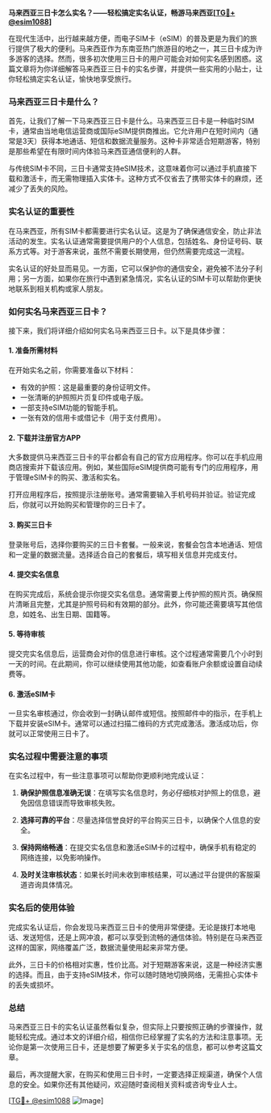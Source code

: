 **马来西亚三日卡怎么实名？——轻松搞定实名认证，畅游马来西亚[[TG💪+ @esim1088](https://t.me/s/esim1088)]**

在现代生活中，出行越来越方便，而电子SIM卡（eSIM）的普及更是为我们的旅行提供了极大的便利。马来西亚作为东南亚热门旅游目的地之一，其三日卡成为许多游客的选择。然而，很多初次使用三日卡的用户可能会对如何实名感到困惑。这篇文章将为你详细解答马来西亚三日卡的实名步骤，并提供一些实用的小贴士，让你轻松搞定实名认证，愉快地享受旅行。

### 马来西亚三日卡是什么？

首先，让我们了解一下马来西亚三日卡是什么。马来西亚三日卡是一种临时SIM卡，通常由当地电信运营商或国际eSIM提供商推出。它允许用户在短时间内（通常是3天）获得本地通话、短信和数据流量服务。这种卡非常适合短期游客，特别是那些希望在有限时间内体验马来西亚通信便利的人群。

与传统SIM卡不同，三日卡通常支持eSIM技术，这意味着你可以通过手机直接下载和激活卡，而无需物理插入实体卡。这种方式不仅省去了携带实体卡的麻烦，还减少了丢失的风险。

### 实名认证的重要性

在马来西亚，所有SIM卡都需要进行实名认证。这是为了确保通信安全，防止非法活动的发生。实名认证通常需要提供用户的个人信息，包括姓名、身份证号码、联系方式等。对于游客来说，虽然不需要长期使用，但仍然需要完成这一流程。

实名认证的好处显而易见。一方面，它可以保护你的通信安全，避免被不法分子利用；另一方面，如果你在旅行中遇到紧急情况，实名认证的SIM卡可以帮助你更快地联系到相关机构或家人朋友。

### 如何实名马来西亚三日卡？

接下来，我们将详细介绍如何实名马来西亚三日卡。以下是具体步骤：

#### 1. 准备所需材料

在开始实名之前，你需要准备以下材料：
- 有效的护照：这是最重要的身份证明文件。
- 一张清晰的护照照片页复印件或电子版。
- 一部支持eSIM功能的智能手机。
- 一张有效的信用卡或借记卡（用于支付费用）。

#### 2. 下载并注册官方APP

大多数提供马来西亚三日卡的平台都会有自己的官方应用程序。你可以在手机应用商店搜索并下载该应用。例如，某些国际eSIM提供商可能有专门的应用程序，用于管理eSIM卡的购买、激活和实名。

打开应用程序后，按照提示注册账号。通常需要输入手机号码并验证。验证完成后，你就可以开始购买和管理你的三日卡了。

#### 3. 购买三日卡

登录账号后，选择你要购买的三日卡套餐。一般来说，套餐会包含本地通话、短信和一定量的数据流量。选择适合自己的套餐后，填写相关信息并完成支付。

#### 4. 提交实名信息

在购买完成后，系统会提示你提交实名信息。通常需要上传护照的照片页。确保照片清晰且完整，尤其是护照号码和有效期的部分。此外，你可能还需要填写其他信息，如姓名、出生日期、国籍等。

#### 5. 等待审核

提交完实名信息后，运营商会对你的信息进行审核。这个过程通常需要几个小时到一天的时间。在此期间，你可以继续使用其他功能，如查看账户余额或设置自动续费等。

#### 6. 激活eSIM卡

一旦实名审核通过，你会收到一封确认邮件或短信。按照邮件中的指示，在手机上下载并安装eSIM卡。通常可以通过扫描二维码的方式完成激活。激活成功后，你就可以正常使用三日卡了。

### 实名过程中需要注意的事项

在实名过程中，有一些注意事项可以帮助你更顺利地完成认证：

1. **确保护照信息准确无误**：在填写实名信息时，务必仔细核对护照上的信息，避免因信息错误而导致审核失败。

2. **选择可靠的平台**：尽量选择信誉良好的平台购买三日卡，以确保个人信息的安全。

3. **保持网络畅通**：在提交实名信息和激活eSIM卡的过程中，确保手机有稳定的网络连接，以免影响操作。

4. **及时关注审核状态**：如果长时间未收到审核结果，可以通过平台提供的客服渠道咨询具体情况。

### 实名后的使用体验

完成实名认证后，你会发现马来西亚三日卡的使用非常便捷。无论是拨打本地电话、发送短信，还是上网冲浪，都可以享受到流畅的通信体验。特别是在马来西亚这样的国家，网络覆盖广泛，数据流量使用起来非常方便。

此外，三日卡的价格相对实惠，性价比高。对于短期游客来说，这是一种经济实惠的选择。而且，由于支持eSIM技术，你可以随时随地切换网络，无需担心实体卡的丢失或损坏。

### 总结

马来西亚三日卡的实名认证虽然看似复杂，但实际上只要按照正确的步骤操作，就能轻松完成。通过本文的详细介绍，相信你已经掌握了实名的方法和注意事项。无论你是第一次使用三日卡，还是想要了解更多关于实名的信息，都可以参考这篇文章。

最后，再次提醒大家，在购买和使用三日卡时，一定要选择正规渠道，确保个人信息的安全。如果你还有其他疑问，欢迎随时查阅相关资料或咨询专业人士。

[[TG💪+ @esim1088](https://t.me/s/esim1088) ![Image](https://i.postimg.cc/4NQfJmqS/Snipaste-2025-05-13-00-14-12.png)]